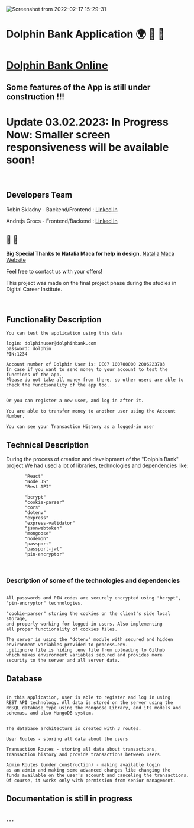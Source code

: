   

![Screenshot from 2022-02-17 15-29-31](https://user-images.githubusercontent.com/79979477/154502653-9207058a-32c7-46f5-8de7-1dd29cccd6fa.png)





# Dolphin Bank Application :earth_africa: :dolphin: :ocean:
# [Dolphin Bank Online](https://dolphin-bank.herokuapp.com/)


## Some features of the App is still under construction !!!

# Update 03.02.2023: In Progress Now: Smaller screen responsiveness will be available soon! 


<br/>

## Developers Team

Robin Skladny - Backend/Frontend : [Linked In](https://www.linkedin.com/in/robin-skladny-647a1b229/)</br>


Andrejs Grocs - Frontend/Backend : [Linked In](https://www.linkedin.com/in/andrejs-grocs-andrey-detochkin-ab2106141) </br>

## :raised_hands: :pray: 
**Big Special Thanks to Natalia Maca for help in design.** [Natalia Maca Website](https://nataliamaca.com/)</br>



Feel free to contact us with your offers!

This project was made on the final project phase during the studies in Digital Career Institute.




<br/>

## Functionality Description

```
You can test the application using this data

login: dolphinuser@dolphinbank.com
password: dolphin
PIN:1234

Account number of Dolphin User is: DE07 100700000 2006223783
In case if you want to send money to your account to test the functions of the app.
Please do not take all money from there, so other users are able to check the functionality of the app too.


Or you can register a new user, and log in after it.

You are able to transfer money to another user using the Account Number.

You can see your Transaction History as a logged-in user

```


## Technical Description


During the process of creation and development of the "Dolphin Bank" project
We had used a lot of libraries, technologies and dependencies like:

 ```        
        "React"
        "Node JS"
        "Rest API"

        "bcrypt"
        "cookie-parser"
        "cors"
        "dotenv"
        "express"
        "express-validator"
        "jsonwebtoken"
        "mongoose"
        "nodemon"
        "passport"
        "passport-jwt"
        "pin-encryptor"

```
<br/>

### Description of some of the technologies and dependencies

```

All passwords and PIN codes are securely encrypted using "bcrypt",
"pin-encryptor" technologies.

"cookie-parser" storing the cookies on the client's side local storage,
and properly working for logged-in users. Also implementing
all proper functionality of cookies files.

The server is using the "dotenv" module with secured and hidden
environment variables provided to process.env.
.gitignore file is hiding .env file from uploading to Github
which makes environment variables secured and provides more
security to the server and all server data.
```




## Database

```

In this application, user is able to register and log in using
REST API technology. All data is stored on the server using the
NoSQL database type using the Mongoose Library, and its models and schemas, and also MongoDB system.


The database architecture is created with 3 routes.

User Routes - storing all data about the users

Transaction Routes - storing all data about transactions,
transaction history and provide transactions between users.

Admin Routes (under construction) - making available login
as an admin and making some advanced changes like changing the  
funds available on the user's account and canceling the transactions.
Of course, it works only with permission from senior management. 

```

## Documentation is still in progress
## ...
